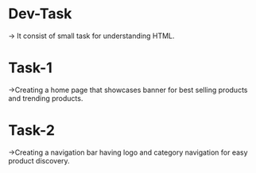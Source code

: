# Dev-Task 
-> It consist of small task for understanding HTML.
# Task-1
->Creating a home page that showcases banner for best selling products and trending products.
# Task-2
->Creating a navigation bar having logo and category navigation for easy product discovery.
